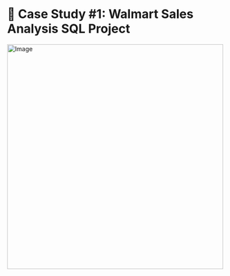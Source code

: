 
# 🍜 Case Study #1: Walmart Sales Analysis SQL Project 
<img src="https://miro.medium.com/v2/resize:fit:1400/format:webp/1*RlI4hzKAC3bVDV6YTU-FrQ.jpeg" alt="Image" width="500" height="520">

